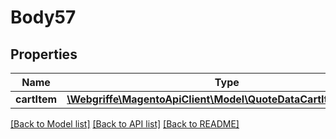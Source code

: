 # Body57

## Properties
Name | Type | Description | Notes
------------ | ------------- | ------------- | -------------
**cartItem** | [**\Webgriffe\MagentoApiClient\Model\QuoteDataCartItemInterface**](QuoteDataCartItemInterface.md) |  | 

[[Back to Model list]](../README.md#documentation-for-models) [[Back to API list]](../README.md#documentation-for-api-endpoints) [[Back to README]](../README.md)


